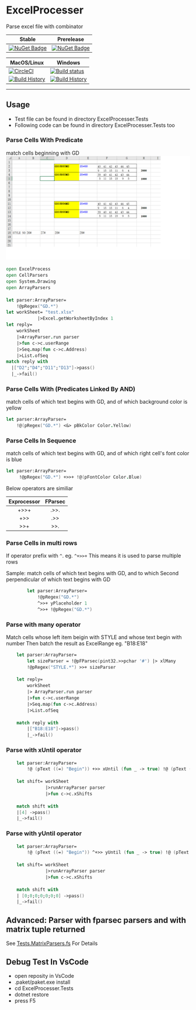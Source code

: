 # ExcelProcesser
Parse excel file with combinator

Stable | Prerelease
--- | ---
[![NuGet Badge](https://buildstats.info/nuget/ExcelProcesser)](https://www.nuget.org/packages/ExcelProcesser/) | [![NuGet Badge](https://buildstats.info/nuget/ExcelProcesser?includePreReleases=true)](https://www.nuget.org/packages/ExcelProcesser/)


MacOS/Linux | Windows
--- | ---
[![CircleCI](https://circleci.com/gh/humhei/ExcelProcesser.svg?style=svg)](https://circleci.com/gh/humhei/ExcelProcesser) | [![Build status](https://ci.appveyor.com/api/projects/status/0qnls95ohaytucsi?svg=true)](https://ci.appveyor.com/project/ts2fable-imports/fpublisher)
[![Build History](https://buildstats.info/circleci/chart/humhei/ExcelProcesser)](https://circleci.com/gh/humhei/ExcelProcesser) | [![Build History](https://buildstats.info/appveyor/chart/ts2fable-imports/fpublisher)](https://ci.appveyor.com/project/ts2fable-imports/fpublisher)

---

## Usage
 * Test file can be found in directory ExcelProcesser.Tests
 * Following code can be found in directory ExcelProcesser.Tests too
### Parse Cells With Predicate
match cells beginning with GD
![image](https://github.com/humhei/Resources/blob/Resources/Untitled.png)
```fsharp
open ExcelProcess
open CellParsers
open System.Drawing
open ArrayParsers

let parser:ArrayParser=
    !@pRegex("GD.*")
let workSheet= "test.xlsx"
            |>Excel.getWorksheetByIndex 1
let reply=
    workSheet
    |>ArrayParser.run parser
    |>fun c->c.userRange
    |>Seq.map(fun c->c.Address)
    |>List.ofSeq
match reply with
  |["D2";"D4";"D11";"D13"]->pass()
  |_->fail()
```
### Parse Cells With (Predicates Linked By AND)
match cells of which text begins with GD,
and of which background color is yellow
```fsharp
let parser:ArrayParser=
    !@(pRegex("GD.*") <&> pBkColor Color.Yellow)
```
### Parse Cells In Sequence
match cells of which text begins with GD,
and of which right cell's font color is blue
```fsharp
let parser:ArrayParser=
     !@pRegex("GD.*") +>>+ !@(pFontColor Color.Blue)
```
Below operators are similiar

| Exprocessor  | FParsec |
| :-------------: | :-------------: |
| +>>+ | .>>. |
| +>> | .>> |
| >>+ | >>. |


### Parse Cells in multi rows
If operator prefix with `^`.
eg. `^+>>+`
This means it is used to parse multiple rows

Sample:
match cells of which text begins with GD,
and to which Second perpendicular of which text begins with GD
```fsharp
        let parser:ArrayParser=
            !@pRegex("GD.*")
            ^>>+ yPlaceholder 1
            ^>>+ !@pRegex("GD.*")
```
### Parse with many operator
Match cells whose left item beigin with STYLE
and whose text begin with number
Then batch the result as ExcelRange eg. "B18:E18"
```fsharp
    let parser:ArrayParser=
        let sizeParser = !@pFParsec(pint32.>>pchar '#') |> xlMany
        !@pRegex("STYLE.*") >>+ sizeParser

    let reply=
        workSheet
        |> ArrayParser.run parser
        |>fun c->c.userRange
        |>Seq.map(fun c->c.Address)
        |>List.ofSeq

    match reply with
        |["B18:E18"]->pass()
        |_->fail()
```
### Parse with xUntil operator
```fsharp
    let parser:ArrayParser=
        !@ (pText ((=) "Begin")) +>> xUntil (fun _ -> true) !@ (pText ((=) "Until"))

    let shift= workSheet
               |>runArrayParser parser
               |>fun c->c.xShifts

    match shift with
    |[4] ->pass()
    |_->fail()
```
### Parse with yUntil operator
```fsharp
    let parser:ArrayParser=
        !@ (pText ((=) "Begin")) ^+>> yUntil (fun _ -> true) !@ (pText ((=) "Until"))

    let shift= workSheet
               |>runArrayParser parser
               |>fun c->c.xShifts

    match shift with
    | [0;0;0;0;0;0;0] ->pass()
    |_->fail()
```
## Advanced: Parser with fparsec parsers and with matrix tuple returned
See [Tests.MatrixParsers.fs](https://github.com/humhei/ExcelProcesser/blob/master/ExcelProcesser.Tests/Tests.MatrixParsers.fs) For Details
## Debug Test In VsCode
  * open reposity in VsCode
  * .paket/paket.exe install
  * cd ExcelProcesser.Tests
  * dotnet restore
  * press F5
